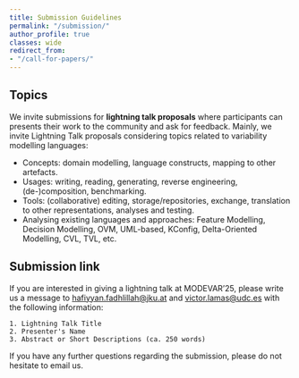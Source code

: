 ```yaml
---
title: Submission Guidelines
permalink: "/submission/"
author_profile: true
classes: wide
redirect_from:
- "/call-for-papers/"
---
```


## Topics

We invite submissions for **lightning talk proposals** where participants can presents their work to the community and ask for feedback. Mainly, we invite Lightning Talk proposals considering topics related to variability modelling languages:

* Concepts: domain modelling, language constructs, mapping to other artefacts.
* Usages: writing, reading, generating, reverse engineering, (de-)composition, benchmarking.
* Tools: (collaborative) editing, storage/repositories, exchange, translation to other representations, analyses and testing.
* Analysing existing languages and approaches: Feature Modelling, Decision Modelling, OVM, UML-based, KConfig, Delta-Oriented Modelling, CVL, TVL, etc.

## Submission link

If you are interested in giving a lightning talk at MODEVAR’25, please write us a message to [hafiyyan.fadhlillah@jku.at](mailto:hafiyyan.fadhlillah@jku.at) and [victor.lamas@udc.es](mailto:victor.lamas@udc.es) with the following information:

```
1. Lightning Talk Title
2. Presenter's Name
3. Abstract or Short Descriptions (ca. 250 words)
```

If you have any further questions regarding the submission, please do not hesitate to email us.